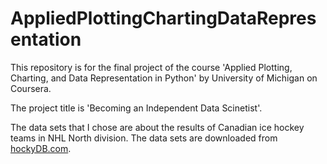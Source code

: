 # AppliedPlottingChartingDataRepresentation
This repository is for the final project of the course 'Applied Plotting, Charting, and Data Representation in Python' by University of Michigan on Coursera.

The project title is 'Becoming an Independent Data Scinetist'.

The data sets that I chose are about the results of Canadian ice hockey teams in NHL North division.
The data sets are downloaded from [hockyDB.com](https://www.hockeydb.com/). 
